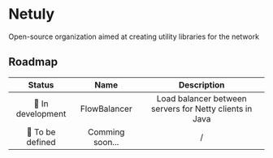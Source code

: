 # Netuly

Open-source organization aimed at creating utility libraries for the network

## Roadmap

|Status|Name|Description|
|:---:|:---:|:---:|
|🚧 In development|FlowBalancer|Load balancer between servers for Netty clients in Java|
|🤔 To be defined|Comming soon...|/|
